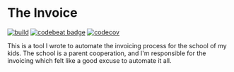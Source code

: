 # The Invoice

[![build](https://github.com/paulmiddelkoop/the-invoice/actions/workflows/build.yml/badge.svg)](https://github.com/paulmiddelkoop/the-invoice/actions/workflows/build.yml)
[![codebeat badge](https://codebeat.co/badges/0862abd6-25b9-4634-8d7b-7f9a7727d596)](https://codebeat.co/projects/github-com-paulmiddelkoop-the-invoice-master)
[![codecov](https://codecov.io/gh/paulmiddelkoop/the-invoice/branch/master/graph/badge.svg?token=FBLTJ16HHM)](https://codecov.io/gh/paulmiddelkoop/the-invoice)

This is a tool I wrote to automate the invoicing process for the school of my kids. The school is a parent cooperation, and I'm
responsible for the invoicing which felt like a good excuse to automate it all.
